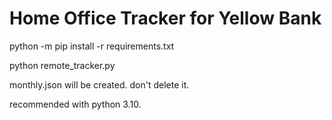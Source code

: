 # Home Office Tracker for Yellow Bank

python -m pip install -r requirements.txt

python remote_tracker.py

monthly.json will be created. don't delete it.

recommended with python 3.10.
